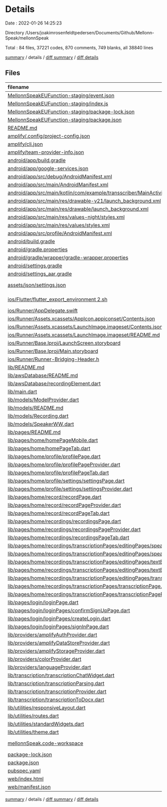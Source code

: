 # Details

Date : 2022-01-26 14:25:23

Directory /Users/joakimrosenfeldtpedersen/Documents/Github/Mellonn-Speak/mellonnSpeak

Total : 84 files,  37221 codes, 870 comments, 749 blanks, all 38840 lines

[summary](results.md) / details / [diff summary](diff.md) / [diff details](diff-details.md)

## Files
| filename | language | code | comment | blank | total |
| :--- | :--- | ---: | ---: | ---: | ---: |
| [MellonnSpeakEUFunction-staging/event.json](/MellonnSpeakEUFunction-staging/event.json) | JSON | 5 | 0 | 1 | 6 |
| [MellonnSpeakEUFunction-staging/index.js](/MellonnSpeakEUFunction-staging/index.js) | JavaScript | 67 | 0 | 9 | 76 |
| [MellonnSpeakEUFunction-staging/package-lock.json](/MellonnSpeakEUFunction-staging/package-lock.json) | JSON | 5 | 0 | 1 | 6 |
| [MellonnSpeakEUFunction-staging/package.json](/MellonnSpeakEUFunction-staging/package.json) | JSON | 7 | 0 | 1 | 8 |
| [README.md](/README.md) | Markdown | 4 | 0 | 5 | 9 |
| [amplify/.config/project-config.json](/amplify/.config/project-config.json) | JSON | 13 | 0 | 0 | 13 |
| [amplify/cli.json](/amplify/cli.json) | JSON | 48 | 0 | 0 | 48 |
| [amplify/team-provider-info.json](/amplify/team-provider-info.json) | JSON | 15 | 0 | 0 | 15 |
| [android/app/build.gradle](/android/app/build.gradle) | Groovy | 65 | 0 | 13 | 78 |
| [android/app/google-services.json](/android/app/google-services.json) | JSON | 39 | 0 | 0 | 39 |
| [android/app/src/debug/AndroidManifest.xml](/android/app/src/debug/AndroidManifest.xml) | XML | 4 | 3 | 1 | 8 |
| [android/app/src/main/AndroidManifest.xml](/android/app/src/main/AndroidManifest.xml) | XML | 30 | 11 | 1 | 42 |
| [android/app/src/main/kotlin/com/example/transscriber/MainActivity.kt](/android/app/src/main/kotlin/com/example/transscriber/MainActivity.kt) | kotlin | 5 | 0 | 3 | 8 |
| [android/app/src/main/res/drawable-v21/launch_background.xml](/android/app/src/main/res/drawable-v21/launch_background.xml) | XML | 4 | 7 | 2 | 13 |
| [android/app/src/main/res/drawable/launch_background.xml](/android/app/src/main/res/drawable/launch_background.xml) | XML | 4 | 7 | 2 | 13 |
| [android/app/src/main/res/values-night/styles.xml](/android/app/src/main/res/values-night/styles.xml) | XML | 9 | 9 | 1 | 19 |
| [android/app/src/main/res/values/styles.xml](/android/app/src/main/res/values/styles.xml) | XML | 9 | 9 | 1 | 19 |
| [android/app/src/profile/AndroidManifest.xml](/android/app/src/profile/AndroidManifest.xml) | XML | 4 | 3 | 1 | 8 |
| [android/build.gradle](/android/build.gradle) | Groovy | 26 | 0 | 5 | 31 |
| [android/gradle.properties](/android/gradle.properties) | Properties | 3 | 0 | 1 | 4 |
| [android/gradle/wrapper/gradle-wrapper.properties](/android/gradle/wrapper/gradle-wrapper.properties) | Properties | 5 | 1 | 1 | 7 |
| [android/settings.gradle](/android/settings.gradle) | Groovy | 8 | 0 | 4 | 12 |
| [android/settings_aar.gradle](/android/settings_aar.gradle) | Groovy | 1 | 0 | 1 | 2 |
| [assets/json/settings.json](/assets/json/settings.json) | JSON with Comments | 1 | 0 | 0 | 1 |
| [ios/Flutter/flutter_export_environment 2.sh](/ios/Flutter/flutter_export_environment%202.sh) | Shell Script | 11 | 2 | 1 | 14 |
| [ios/Runner/AppDelegate.swift](/ios/Runner/AppDelegate.swift) | Swift | 12 | 0 | 2 | 14 |
| [ios/Runner/Assets.xcassets/AppIcon.appiconset/Contents.json](/ios/Runner/Assets.xcassets/AppIcon.appiconset/Contents.json) | JSON | 122 | 0 | 1 | 123 |
| [ios/Runner/Assets.xcassets/LaunchImage.imageset/Contents.json](/ios/Runner/Assets.xcassets/LaunchImage.imageset/Contents.json) | JSON | 23 | 0 | 1 | 24 |
| [ios/Runner/Assets.xcassets/LaunchImage.imageset/README.md](/ios/Runner/Assets.xcassets/LaunchImage.imageset/README.md) | Markdown | 3 | 0 | 2 | 5 |
| [ios/Runner/Base.lproj/LaunchScreen.storyboard](/ios/Runner/Base.lproj/LaunchScreen.storyboard) | XML | 36 | 1 | 1 | 38 |
| [ios/Runner/Base.lproj/Main.storyboard](/ios/Runner/Base.lproj/Main.storyboard) | XML | 28 | 1 | 1 | 30 |
| [ios/Runner/Runner-Bridging-Header.h](/ios/Runner/Runner-Bridging-Header.h) | C++ | 1 | 0 | 1 | 2 |
| [lib/README.md](/lib/README.md) | Markdown | 14 | 0 | 20 | 34 |
| [lib/awsDatabase/README.md](/lib/awsDatabase/README.md) | Markdown | 6 | 0 | 8 | 14 |
| [lib/awsDatabase/recordingElement.dart](/lib/awsDatabase/recordingElement.dart) | Dart | 210 | 43 | 6 | 259 |
| [lib/main.dart](/lib/main.dart) | Dart | 154 | 35 | 18 | 207 |
| [lib/models/ModelProvider.dart](/lib/models/ModelProvider.dart) | Dart | 22 | 18 | 7 | 47 |
| [lib/models/README.md](/lib/models/README.md) | Markdown | 6 | 0 | 8 | 14 |
| [lib/models/Recording.dart](/lib/models/Recording.dart) | Dart | 199 | 19 | 39 | 257 |
| [lib/models/SpeakerWW.dart](/lib/models/SpeakerWW.dart) | Dart | 131 | 19 | 31 | 181 |
| [lib/pages/README.md](/lib/pages/README.md) | Markdown | 10 | 0 | 14 | 24 |
| [lib/pages/home/homePageMobile.dart](/lib/pages/home/homePageMobile.dart) | Dart | 135 | 17 | 7 | 159 |
| [lib/pages/home/homePageTab.dart](/lib/pages/home/homePageTab.dart) | Dart | 135 | 17 | 7 | 159 |
| [lib/pages/home/profile/profilePage.dart](/lib/pages/home/profile/profilePage.dart) | Dart | 149 | 6 | 5 | 160 |
| [lib/pages/home/profile/profilePageProvider.dart](/lib/pages/home/profile/profilePageProvider.dart) | Dart | 0 | 0 | 1 | 1 |
| [lib/pages/home/profile/profilePageTab.dart](/lib/pages/home/profile/profilePageTab.dart) | Dart | 13 | 0 | 3 | 16 |
| [lib/pages/home/profile/settings/settingsPage.dart](/lib/pages/home/profile/settings/settingsPage.dart) | Dart | 187 | 10 | 11 | 208 |
| [lib/pages/home/profile/settings/settingsProvider.dart](/lib/pages/home/profile/settings/settingsProvider.dart) | Dart | 69 | 41 | 15 | 125 |
| [lib/pages/home/record/recordPage.dart](/lib/pages/home/record/recordPage.dart) | Dart | 363 | 4 | 12 | 379 |
| [lib/pages/home/record/recordPageProvider.dart](/lib/pages/home/record/recordPageProvider.dart) | Dart | 97 | 17 | 11 | 125 |
| [lib/pages/home/record/recordPageTab.dart](/lib/pages/home/record/recordPageTab.dart) | Dart | 13 | 0 | 3 | 16 |
| [lib/pages/home/recordings/recordingsPage.dart](/lib/pages/home/recordings/recordingsPage.dart) | Dart | 61 | 9 | 6 | 76 |
| [lib/pages/home/recordings/recordingsPageProvider.dart](/lib/pages/home/recordings/recordingsPageProvider.dart) | Dart | 0 | 0 | 1 | 1 |
| [lib/pages/home/recordings/recordingsPageTab.dart](/lib/pages/home/recordings/recordingsPageTab.dart) | Dart | 13 | 0 | 3 | 16 |
| [lib/pages/home/recordings/transcriptionPages/editingPages/speakerEdit/transcriptionEditPage.dart](/lib/pages/home/recordings/transcriptionPages/editingPages/speakerEdit/transcriptionEditPage.dart) | Dart | 709 | 67 | 46 | 822 |
| [lib/pages/home/recordings/transcriptionPages/editingPages/speakerEdit/transcriptionEditProvider.dart](/lib/pages/home/recordings/transcriptionPages/editingPages/speakerEdit/transcriptionEditProvider.dart) | Dart | 453 | 65 | 57 | 575 |
| [lib/pages/home/recordings/transcriptionPages/editingPages/textEdit/transcriptionTextEditPage.dart](/lib/pages/home/recordings/transcriptionPages/editingPages/textEdit/transcriptionTextEditPage.dart) | Dart | 153 | 11 | 10 | 174 |
| [lib/pages/home/recordings/transcriptionPages/editingPages/textEdit/transcriptionTextEditProvider.dart](/lib/pages/home/recordings/transcriptionPages/editingPages/textEdit/transcriptionTextEditProvider.dart) | Dart | 93 | 13 | 16 | 122 |
| [lib/pages/home/recordings/transcriptionPages/editingPages/transcriptionTextEditProvider.dart](/lib/pages/home/recordings/transcriptionPages/editingPages/transcriptionTextEditProvider.dart) | Dart | 93 | 13 | 16 | 122 |
| [lib/pages/home/recordings/transcriptionPages/transcriptionPage.dart](/lib/pages/home/recordings/transcriptionPages/transcriptionPage.dart) | Dart | 285 | 29 | 23 | 337 |
| [lib/pages/home/recordings/transcriptionPages/transcriptionPageProvider.dart](/lib/pages/home/recordings/transcriptionPages/transcriptionPageProvider.dart) | Dart | 306 | 16 | 31 | 353 |
| [lib/pages/login/loginPage.dart](/lib/pages/login/loginPage.dart) | Dart | 134 | 2 | 5 | 141 |
| [lib/pages/login/loginPages/confirmSignUpPage.dart](/lib/pages/login/loginPages/confirmSignUpPage.dart) | Dart | 220 | 1 | 13 | 234 |
| [lib/pages/login/loginPages/createLogin.dart](/lib/pages/login/loginPages/createLogin.dart) | Dart | 250 | 0 | 11 | 261 |
| [lib/pages/login/loginPages/signInPage.dart](/lib/pages/login/loginPages/signInPage.dart) | Dart | 263 | 0 | 13 | 276 |
| [lib/providers/amplifyAuthProvider.dart](/lib/providers/amplifyAuthProvider.dart) | Dart | 37 | 11 | 6 | 54 |
| [lib/providers/amplifyDataStoreProvider.dart](/lib/providers/amplifyDataStoreProvider.dart) | Dart | 61 | 20 | 9 | 90 |
| [lib/providers/amplifyStorageProvider.dart](/lib/providers/amplifyStorageProvider.dart) | Dart | 118 | 31 | 15 | 164 |
| [lib/providers/colorProvider.dart](/lib/providers/colorProvider.dart) | Dart | 64 | 16 | 7 | 87 |
| [lib/providers/languageProvider.dart](/lib/providers/languageProvider.dart) | Dart | 53 | 25 | 8 | 86 |
| [lib/transcription/transcriptionChatWidget.dart](/lib/transcription/transcriptionChatWidget.dart) | Dart | 269 | 49 | 25 | 343 |
| [lib/transcription/transcriptionParsing.dart](/lib/transcription/transcriptionParsing.dart) | Dart | 164 | 3 | 36 | 203 |
| [lib/transcription/transcriptionProvider.dart](/lib/transcription/transcriptionProvider.dart) | Dart | 232 | 88 | 22 | 342 |
| [lib/transcription/transcriptionToDocx.dart](/lib/transcription/transcriptionToDocx.dart) | Dart | 53 | 20 | 12 | 85 |
| [lib/utilities/responsiveLayout.dart](/lib/utilities/responsiveLayout.dart) | Dart | 22 | 0 | 4 | 26 |
| [lib/utilities/routes.dart](/lib/utilities/routes.dart) | Dart | 12 | 0 | 2 | 14 |
| [lib/utilities/standardWidgets.dart](/lib/utilities/standardWidgets.dart) | Dart | 367 | 9 | 24 | 400 |
| [lib/utilities/theme.dart](/lib/utilities/theme.dart) | Dart | 284 | 15 | 15 | 314 |
| [mellonnSpeak.code-workspace](/mellonnSpeak.code-workspace) | JSON with Comments | 8 | 0 | 0 | 8 |
| [package-lock.json](/package-lock.json) | JSON | 29,760 | 0 | 1 | 29,761 |
| [package.json](/package.json) | JSON | 5 | 0 | 1 | 6 |
| [pubspec.yaml](/pubspec.yaml) | YAML | 47 | 43 | 14 | 104 |
| [web/index.html](/web/index.html) | HTML | 79 | 14 | 6 | 99 |
| [web/manifest.json](/web/manifest.json) | JSON | 23 | 0 | 1 | 24 |

[summary](results.md) / details / [diff summary](diff.md) / [diff details](diff-details.md)